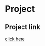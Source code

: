 # Project

## Project link
[click here](https://stackblitz.com/edit/dom-project-chaiaurcode-vmm8ty?file=3-DigitalClock%2Fchaiaurcode.js,4-GuessTheNumber%2Findex.html,4-GuessTheNumber%2Fchaiaurcode.js)
